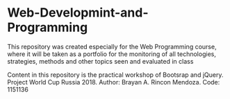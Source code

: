 # Web-Developmint-and-Programming
 This repository was created especially for the Web Programming course, where it will be taken as a portfolio for the monitoring of all technologies, strategies, methods and other topics seen and evaluated in class
 
 Content in this repository is the practical workshop of Bootsrap and jQuery. Project World Cup Russia 2018.
 Author: Brayan A. Rincon Mendoza.
 Code: 1151136
